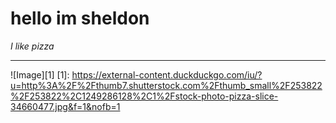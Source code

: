 # hello im sheldon
*I like pizza*
***
![Image][1]
[1]: https://external-content.duckduckgo.com/iu/?u=http%3A%2F%2Fthumb7.shutterstock.com%2Fthumb_small%2F253822%2F253822%2C1249286128%2C1%2Fstock-photo-pizza-slice-34660477.jpg&f=1&nofb=1
